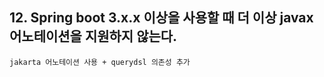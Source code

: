 ## 12. Spring boot 3.x.x 이상을 사용할 때 더 이상 javax 어노테이션을 지원하지 않는다. 

	jakarta 어노테이션 사용 + querydsl 의존성 추가
